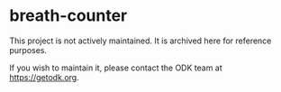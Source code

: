 # breath-counter

This project is not actively maintained. It is archived here for reference purposes.

If you wish to maintain it, please contact the ODK team at https://getodk.org.
